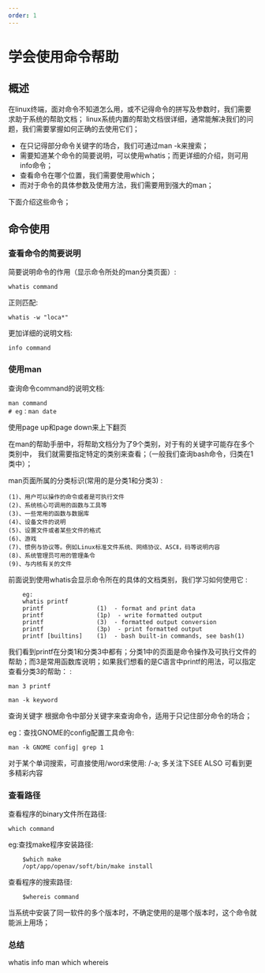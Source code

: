 ```yaml
---
order: 1
---
```

# 学会使用命令帮助  

## 概述

在linux终端，面对命令不知道怎么用，或不记得命令的拼写及参数时，我们需要求助于系统的帮助文档；
linux系统内置的帮助文档很详细，通常能解决我们的问题，我们需要掌握如何正确的去使用它们；

- 在只记得部分命令关键字的场合，我们可通过man -k来搜索；
- 需要知道某个命令的简要说明，可以使用whatis；而更详细的介绍，则可用info命令；
- 查看命令在哪个位置，我们需要使用which；
- 而对于命令的具体参数及使用方法，我们需要用到强大的man；

下面介绍这些命令；

## 命令使用

### 查看命令的简要说明

简要说明命令的作用（显示命令所处的man分类页面）:

```shell
whatis command
```

正则匹配:

```shell
whatis -w "loca*"
```

更加详细的说明文档:

```shell
info command  
```

### 使用man

查询命令command的说明文档:

```shell
man command
# eg：man date
```

使用page up和page down来上下翻页

在man的帮助手册中，将帮助文档分为了9个类别，对于有的关键字可能存在多个类别中，
我们就需要指定特定的类别来查看；（一般我们查询bash命令，归类在1类中）；

man页面所属的分类标识(常用的是分类1和分类3) :

    (1)、用户可以操作的命令或者是可执行文件 
    (2)、系统核心可调用的函数与工具等
    (3)、一些常用的函数与数据库 
    (4)、设备文件的说明 
    (5)、设置文件或者某些文件的格式 
    (6)、游戏  
    (7)、惯例与协议等。例如Linux标准文件系统、网络协议、ASCⅡ，码等说明内容  
    (8)、系统管理员可用的管理条令  
    (9)、与内核有关的文件 

前面说到使用whatis会显示命令所在的具体的文档类别，我们学习如何使用它 :

```shell
    eg:
    whatis printf  
    printf               (1)  - format and print data  
    printf               (1p)  - write formatted output  
    printf               (3)  - formatted output conversion  
    printf               (3p)  - print formatted output  
    printf [builtins]    (1)  - bash built-in commands, see bash(1)  
```

我们看到printf在分类1和分类3中都有；分类1中的页面是命令操作及可执行文件的帮助；而3是常用函数库说明；如果我们想看的是C语言中printf的用法，可以指定查看分类3的帮助：
:

```shell
man 3 printf

man -k keyword
```

查询关键字 根据命令中部分关键字来查询命令，适用于只记住部分命令的场合；

eg：查找GNOME的config配置工具命令:

```shell
man -k GNOME config| grep 1  
```

对于某个单词搜索，可直接使用/word来使用: /-a; 多关注下SEE ALSO
可看到更多精彩内容

### 查看路径

查看程序的binary文件所在路径:

```shell
which command  
```

eg:查找make程序安装路径:

```shell
    $which make
    /opt/app/openav/soft/bin/make install
```

查看程序的搜索路径:

```shell
    $whereis command
```

当系统中安装了同一软件的多个版本时，不确定使用的是哪个版本时，这个命令就能派上用场；

### 总结

whatis info man which whereis
